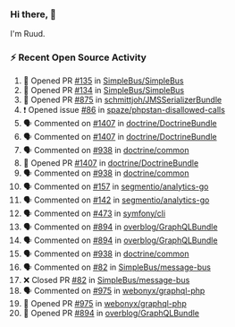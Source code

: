 ### Hi there, 👋

I'm Ruud.
 
### :zap: Recent Open Source Activity

<!--START_SECTION:activity-->
1. 💪 Opened PR [#135](https://github.com/SimpleBus/SimpleBus/pull/135) in [SimpleBus/SimpleBus](https://github.com/SimpleBus/SimpleBus)
2. 💪 Opened PR [#134](https://github.com/SimpleBus/SimpleBus/pull/134) in [SimpleBus/SimpleBus](https://github.com/SimpleBus/SimpleBus)
3. 💪 Opened PR [#875](https://github.com/schmittjoh/JMSSerializerBundle/pull/875) in [schmittjoh/JMSSerializerBundle](https://github.com/schmittjoh/JMSSerializerBundle)
4. ❗️ Opened issue [#86](https://github.com/spaze/phpstan-disallowed-calls/issues/86) in [spaze/phpstan-disallowed-calls](https://github.com/spaze/phpstan-disallowed-calls)
5. 🗣 Commented on [#1407](https://github.com/doctrine/DoctrineBundle/issues/1407) in [doctrine/DoctrineBundle](https://github.com/doctrine/DoctrineBundle)
6. 🗣 Commented on [#1407](https://github.com/doctrine/DoctrineBundle/issues/1407) in [doctrine/DoctrineBundle](https://github.com/doctrine/DoctrineBundle)
7. 🗣 Commented on [#938](https://github.com/doctrine/common/issues/938) in [doctrine/common](https://github.com/doctrine/common)
8. 💪 Opened PR [#1407](https://github.com/doctrine/DoctrineBundle/pull/1407) in [doctrine/DoctrineBundle](https://github.com/doctrine/DoctrineBundle)
9. 🗣 Commented on [#938](https://github.com/doctrine/common/issues/938) in [doctrine/common](https://github.com/doctrine/common)
10. 🗣 Commented on [#157](https://github.com/segmentio/analytics-go/issues/157) in [segmentio/analytics-go](https://github.com/segmentio/analytics-go)
11. 🗣 Commented on [#142](https://github.com/segmentio/analytics-go/issues/142) in [segmentio/analytics-go](https://github.com/segmentio/analytics-go)
12. 🗣 Commented on [#473](https://github.com/symfony/cli/issues/473) in [symfony/cli](https://github.com/symfony/cli)
13. 🗣 Commented on [#894](https://github.com/overblog/GraphQLBundle/issues/894) in [overblog/GraphQLBundle](https://github.com/overblog/GraphQLBundle)
14. 🗣 Commented on [#894](https://github.com/overblog/GraphQLBundle/issues/894) in [overblog/GraphQLBundle](https://github.com/overblog/GraphQLBundle)
15. 🗣 Commented on [#938](https://github.com/doctrine/common/issues/938) in [doctrine/common](https://github.com/doctrine/common)
16. 🗣 Commented on [#82](https://github.com/SimpleBus/message-bus/issues/82) in [SimpleBus/message-bus](https://github.com/SimpleBus/message-bus)
17. ❌ Closed PR [#82](https://github.com/SimpleBus/message-bus/pull/82) in [SimpleBus/message-bus](https://github.com/SimpleBus/message-bus)
18. 🗣 Commented on [#975](https://github.com/webonyx/graphql-php/issues/975) in [webonyx/graphql-php](https://github.com/webonyx/graphql-php)
19. 💪 Opened PR [#975](https://github.com/webonyx/graphql-php/pull/975) in [webonyx/graphql-php](https://github.com/webonyx/graphql-php)
20. 💪 Opened PR [#894](https://github.com/overblog/GraphQLBundle/pull/894) in [overblog/GraphQLBundle](https://github.com/overblog/GraphQLBundle)
<!--END_SECTION:activity-->
